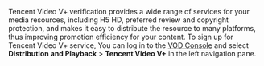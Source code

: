 Tencent Video V+ verification provides a wide range of services for your media resources, including H5 HD, preferred review and copyright protection, and makes it easy to distribute the resource to many platforms, thus improving promotion efficiency for your content. To sign up for Tencent Video V+ service, You can log in to the [VOD Console](https://console.cloud.tencent.com/video/cdnlog) and select **Distribution and Playback** > **Tencent Video V+** in the left navigation pane. 
